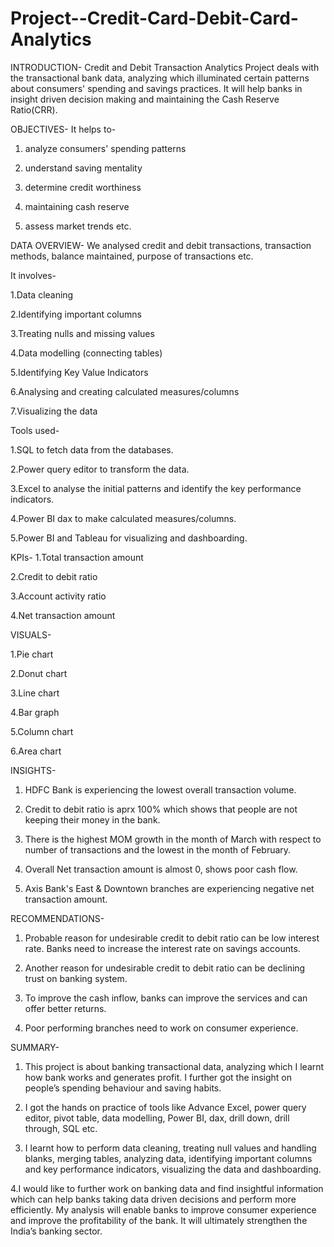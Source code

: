 # Project--Credit-Card-Debit-Card-Analytics


INTRODUCTION-
Credit and Debit Transaction Analytics Project deals with the transactional bank data, analyzing which illuminated certain patterns about consumers' spending and savings practices. It will help banks in insight driven decision making and maintaining the Cash Reserve Ratio(CRR).


OBJECTIVES-
It helps to-

1. analyze consumers' spending patterns
  
2. understand saving mentality

3. determine credit worthiness

4. maintaining cash reserve

5. assess market trends etc.


DATA OVERVIEW-
We analysed credit and debit transactions, transaction methods, balance maintained, purpose of transactions etc.


It involves-

1.Data cleaning

2.Identifying important columns

3.Treating nulls and missing values

4.Data modelling (connecting tables)

5.Identifying Key Value Indicators

6.Analysing and creating calculated measures/columns

7.Visualizing the data 


Tools used-

1.SQL to fetch data from the databases.

2.Power query editor to transform the data.

3.Excel to analyse the initial patterns and identify the key performance indicators.

4.Power BI dax to make calculated measures/columns.

5.Power BI and Tableau for visualizing and dashboarding.


KPIs-
1.Total transaction amount

2.Credit to debit ratio

3.Account activity ratio

4.Net transaction amount


VISUALS-

1.Pie chart

2.Donut chart

3.Line chart

4.Bar graph

5.Column chart

6.Area chart


INSIGHTS-

1. HDFC Bank is experiencing the lowest overall transaction volume.

2. Credit to debit ratio is aprx 100% which shows that people are not keeping their money in the bank.

3. There is the highest MOM growth in the month of March with respect to number of transactions and the lowest in the month of February.

4. Overall Net transaction amount is almost 0, shows poor cash flow.

5. Axis Bank's East & Downtown branches are experiencing negative net transaction amount.


RECOMMENDATIONS-

1. Probable reason for undesirable credit to debit ratio can be low interest rate. Banks need to increase the interest rate on savings accounts.

2. Another reason for undesirable credit to debit ratio can be declining trust on banking system.

3. To improve the cash inflow, banks can improve the services and can offer better returns.

4. Poor performing branches need to work on consumer experience.


SUMMARY-

1. This project is about banking transactional data, analyzing which I learnt how bank works and generates profit. I further got the insight on people’s spending behaviour and saving habits.

2. I got the hands on practice of tools like Advance Excel, power query editor, pivot table, data modelling, Power BI,  dax, drill down, drill through, SQL etc.

3. I learnt how to perform data cleaning, treating null values and handling blanks, merging tables, analyzing data, identifying important columns and key performance indicators, visualizing the data and dashboarding.

4.I would like to further work on banking data and find insightful information which can help banks taking data driven decisions and perform more efficiently. My analysis will enable banks to improve consumer experience and improve the profitability of the bank. It will ultimately strengthen the India’s banking sector.
